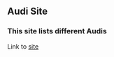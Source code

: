 ## Audi Site

### This site lists different Audis

Link to [site](https://gabeaustin.github.io/audis/)
